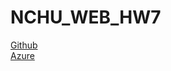 # NCHU_WEB_HW7

[Github](https://github.com/cabao/NCHU_WEB_HW7)  
[Azure](http://nchu-web-member-sys.azurewebsites.net/Member-System/)
